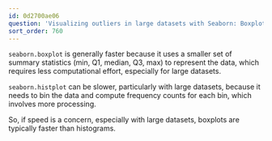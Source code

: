 ```yaml
---
id: 0d2700ae06
question: 'Visualizing outliers in large datasets with Seaborn: Boxplot vs Histplot'
sort_order: 760
---
```


`seaborn.boxplot` is generally faster because it uses a smaller set of summary statistics (min, Q1, median, Q3, max) to represent the data, which requires less computational effort, especially for large datasets.

`seaborn.histplot` can be slower, particularly with large datasets, because it needs to bin the data and compute frequency counts for each bin, which involves more processing.

So, if speed is a concern, especially with large datasets, boxplots are typically faster than histograms.